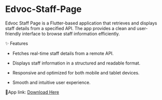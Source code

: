 # Edvoc-Staff-Page
Edvoc Staff Page is a Flutter-based application that retrieves and displays staff details from a specified API. The app provides a clean and user-friendly interface to browse staff information efficiently.

✨ Features
  * Fetches real-time staff details from a remote API.

  * Displays staff information in a structured and readable format.

  * Responsive and optimized for both mobile and tablet devices.

  * Smooth and intuitive user experience.

🔗App link: [Download Here](https://drive.google.com/file/d/1pMKCSLfFBMPzaN16Yy-RcK38Xa9uCbbn/view?usp=sharing)
